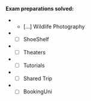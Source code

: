 
**Exam preparations solved:**

* - [...] Wildlife Photography
* - [ ] ShoeShelf
* - [ ] Theaters
* - [ ] Tutorials
* - [ ] Shared Trip
* - [ ] BookingUni